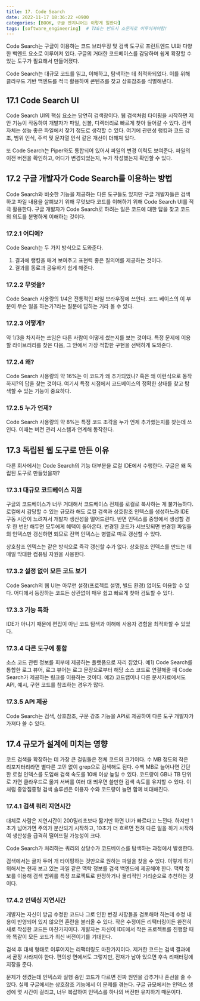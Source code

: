 ```yaml
---
title: 17. Code Search
date: 2022-11-17 18:36:22 +0900
categories: [BOOK, 구글 엔지니어는 이렇게 일한다]
tags: [software_engineering]  # TAG는 반드시 소문자로 이루어져야함!
---
```


Code Search는 구글이 이용하는 코드 브라우징 및 검색 도구로 프런트엔드 UI와 다양한 백엔드 요소로 이루어져 있다. 구글의 거대한 코드베이스를 감당하며 쉽게 확장할 수 있는 도구가 필요해서 만들어졌다.

Code Search는 대규모 코드를 읽고, 이해하고, 탐색하는 데 최적화되었다. 이를 위해 클라우드 기반 백엔드를 적극 활용하여 콘텐츠를 찾고 상호참조를 식별해낸다.

## 17.1 Code Search UI
Code Search UI의 핵심 요소는 당연히 검색창이다. 웹 검색처럼 타이핑을 시작하면 제안 기능이 작동하여 개발자가 파일, 심볼, 디렉터리로 빠르게 찾아 들어갈 수 있다. 검색 자체는 성능 좋은 파일에서 찾기 정도로 생각할 수 있다. 여기에 관련성 랭킹과 코드 강조, 범위 인식, 주석 및 문자열 인식 같은 개선이 더해져 있다.

또 Code Search는 Piper와도 통합되어 있어서 파일의 변경 이력도 보여준다. 파일의 이전 버전을 확인하고, 어디가 변경되었는지, 누가 작성했는지 확인할 수 있다.

## 17.2 구글 개발자가 Code Search를 이용하는 방법
Code Search와 비슷한 기능을 제공하는 다른 도구들도 있지만 구글 개발자들은 검색하고 파일 내용을 살펴보기 위해 무엇보다 코드를 이해하기 위해 Code Search UI를 적극 활용한다. 구글 개발자가 Code Search로 하려는 일은 코드에 대한 답을 찾고 코드의 의도를 분명하게 이해하는 것이다.

### 17.2.1 어디에?
Code Search는 두 가지 방식으로 도와준다.
1. 결과에 랭킹을 매겨 보여주고 표현력 좋은 질의어를 제공하는 것이다.
2. 결과를 동료과 공유하기 쉽게 해준다.

### 17.2.2 무엇을?
Code Search 사용량의 1/4은 전통적인 파일 브라우징에 쓰인다. 코드 베이스의 이 부분이 무슨 일을 하는가?라는 질문에 답하는 거라 볼 수 있다.

### 17.2.3 어떻게?
약 1/3을 차지하는 쓰임은 다른 사람이 어떻게 썼는지를 보는 것이다. 특정 문제에 이용할 라이브러리를 찾은 다음, 그 안에서 가장 적합한 구현을 선택하게 도와준다.

### 17.2.4 왜?
Code Search 사용량의 약 16%는 이 코드가 왜 추가되었나? 혹은 왜 이런식으로 동작하지?의 답을 찾는 것이다. 여기서 특정 시점에서 코드베이스의 정확한 상태를 찾고 탐색할 수 있는 기능이 중요하다.

### 17.2.5 누가 언제?
Code Search 사용량의 약 8%는 특정 코드 조각을 누가 언제 추가했는지를 찾는데 쓰인다. 이때는 버전 관리 시스템과 연계해 동작한다.

## 17.3 독립된 웹 도구로 만든 이유
다른 회사에서는 Code Search의 기능 대부분을 로컬 IDE에서 수행한다. 구글은 왜 독립된 도구로 만들었을까?

### 17.3.1 대규모 코드베이스 지원
구글의 코드베이스가 너무 거대해서 코드베이스 전체를 로컬로 복사하는 게 불가능하다. 로컬에서 감당할 수 있는 규모라 해도 로컬 검색과 상호참조 인텍스를 생성하느라 IDE 구동 시간이 느려져서 개발자 생산성을 떨어드린다. 반면 인덱스를 중앙에서 생성할 경우 한 번만 해두면 모두에게 혜택이 돌아온다. 변경된 코드가 서브밋되면 변경된 파일들의 인덱스만 갱신하면 되므로 전역 인덱스는 병렬로 따로 갱신할 수 있다.

상호참조 인덱스는 같은 방식으로 즉각 갱신할 수가 없다. 상호참조 인덱스를 만드는 데 매일 막대한 컴퓨팅 자원을 사용한다.

### 17.3.2 설정 없이 모든 코드 보기
Code Search의 웹 UI는 아무런 설정(프로젝트 설명, 빌드 환경) 없이도 이용할 수 있다. 어디에서 등장하는 코드든 상관없이 매우 쉽고 빠르게 찾아 검토할 수 있다.

### 17.3.3 기능 특화
IDE가 아니기 때문에 편집이 아닌 코드 탐색과 이해에 사용자 경험을 최적화할 수 있었다.

### 17.3.4 다른 도구에 통합
소스 코드 관련 정보를 회부에 제공하는 플랫폼으로 자리 잡았다. 예1) Code Search를 통합한 로그 뷰어, 로그 뷰어는 로그 문장으로부터 해당 소스 코드로 연결해줄 때 Code Search가 제공하는 링크를 이용하는 것이다. 예2) 코드랩이나 다른 문서자료에서도 API, 예시, 구현 코드를 참조하는 경우가 많다.

### 17.3.5 API 제공
Code Search는 검색, 상호참조, 구문 강조 기능을 API로 제공하여 다른 도구 개발자가 가져다 쓸 수 있다.

## 17.4 규모가 설계에 미치는 영향
코드 검색을 확장하는 데 가장 큰 걸림돌은 전체 코드의 크기이다. 수 MB 정도의 작은 리포지터리라면 별다른 고민 없이 grep으로 검색해도 된다. 수백 MB로 늘어나면 간단한 로컬 인덱스를 도입해 검색 속도를 10배 이상 높일 수 있다. 코드량이 GB나 TB 단위로 가면 클라우드로 옮겨 서버를 여러 대 띄우면 쓸만한 검색 속도를 유지할 수 있다. 이처럼 중앙집중형 검색 솔루션은 이용자 수와 코드량이 늘면 함께 비대해진다.

### 17.4.1 검색 쿼리 지연시간
대체로 사람은 지연시간이 200밀리초보다 짧기만 하면 UI가 빠르다고 느낀다. 하지만 1초가 넘어가면 주의가 분산되기 시작하고, 10초가 더 흐르면 전혀 다른 일을 하기 시작하여 생산성을 급격히 떨어뜨릴 가능성이 크다.

Code Search가 처리하는 쿼리의 상당수가 코드베이스를 탐색하는 과정에서 발생한다.

검색에서는 글자 두어 개 타이핑하는 것만으로 원하는 파일을 찾을 수 있다. 이렇게 하기 위해서는 현재 보고 있는 파일 같은 맥락 정보를 검색 백엔드에 제공해야 한다. 맥락 정보를 이용해 검색 범위를 특정 프로젝트로 한정하거나 물리적인 거리순으로 추천하는 것이다.

### 17.4.2 인덱싱 지연시간
개발자는 자신이 방금 수정한 코드나 그로 인한 변경 사항들을 검토해야 하는데 수정 내용이 반영되어 있지 않으면 혼란을 불러올 수 있다. 작은 수정이든 리팩터링이든 완전히 새로 작성한 코드든 마찬가지이다. 개발자는 자신이 IDE에서 작은 프로젝트를 진행할 때와 똑같이 모든 코드가 최신 버전이기를 기대한다.

검색 후 대체 형태로 이루어지는 리팩터링도 마찬가지이다. 제거한 코드는 검색 결과에서 곧장 사라져야 한다. 편의성 면에서도 그렇지만, 잔재가 남아 있으면 후속 리패터링에 지장을 준다.

문제가 생겼는데 인덱스와 실행 중인 코드가 다르면 진짜 원인을 감추거나 혼선을 줄 수 있다. 실제 구글에서는 상호참조 기능에서 이 문제를 겪는다. 구글 규모에서는 인덱스 생성에 몇 시간이 걸리고, 너무 복잡하여 인덱스를 하나의 버전만 유지하기 때문이다.
